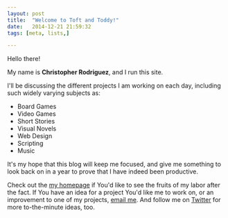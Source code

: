 ```yaml
---
layout: post
title:  "Welcome to Toft and Toddy!"
date:   2014-12-21 21:59:32
tags: [meta, lists,]

---
```


Hello there!

My name is __Christopher Rodriguez__, and I run this site.

I'll be discussing the different projects I am working on each day,
including such widely varying subjects as:

- Board Games
- Video Games
- Short Stories
- Visual Novels
- Web Design
- Scripting
- Music

It's my hope that this blog will keep me focused, and give me
something to look back on in a year to prove that I have indeed been
productive.

Check out the [my homepage][cdr255] if You'd like to see the fruits of
my labor after the fact. If You have an idea for a project You'd like me to work on, or an improvement to one of my projects, [email me][email]. And follow me on [Twitter][twitter] for more to-the-minute ideas, too.


[cdr255]: http://www.cdr255.com/ "Maintained with all open technologies."
[email]: mailto:cdr255@gmail.com "You can also write to say hello!"
[twitter]: http://www.twitter.com/cdr255 "I try to post a few times a day."
